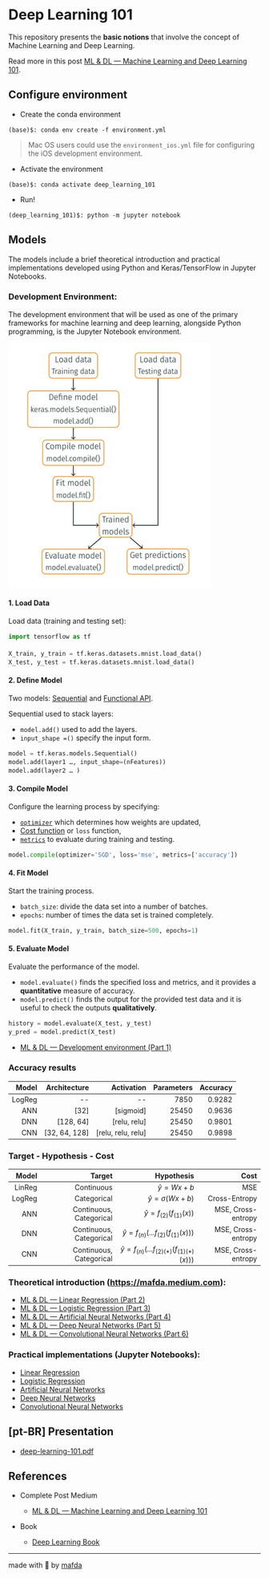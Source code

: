 # Deep Learning 101

This repository presents the **basic notions** that involve the concept of
Machine Learning and Deep Learning.

Read more in this post [ML & DL — Machine Learning and Deep Learning
101](https://medium.com/@mafda_/ml-dl-machine-learning-and-deep-learning-101-2686d93d70d).

## Configure environment

- Create the conda environment

```shell
(base)$: conda env create -f environment.yml
```

> Mac OS users could use the `environment_ios.yml` file for configuring the iOS
> development environment.

- Activate the environment

```shell
(base)$: conda activate deep_learning_101
```

- Run!

```shell
(deep_learning_101)$: python -m jupyter notebook
```

## Models

The models include a brief theoretical introduction and practical
implementations developed using Python and Keras/TensorFlow in Jupyter
Notebooks.

### Development Environment:

The development environment that will be used as one of the primary frameworks
for machine learning and deep learning, alongside Python programming, is the
Jupyter Notebook environment.

![keras flow](src/img/keras-flow.png)

#### 1. Load Data

Load data (training and testing set):

```python
import tensorflow as tf

X_train, y_train = tf.keras.datasets.mnist.load_data()
X_test, y_test = tf.keras.datasets.mnist.load_data()
```

#### 2. Define Model

Two models:
[Sequential](https://keras.io/getting-started/sequential-model-guide/) and
[Functional API](https://keras.io/getting-started/functional-api-guide/).

Sequential used to stack layers:
* `model.add()` used to add the layers.
* `input_shape =()` specify the input form.

```python
model = tf.keras.models.Sequential()
model.add(layer1 …, input_shape=(nFeatures))
model.add(layer2 … )
```

#### 3. Compile Model

Configure the learning process by specifying:

* [`optimizer`](https://keras.io/optimizers) which determines how weights are
  updated,
* [Cost function](https://keras.io/losses) or `loss` function,
* [`metrics`](https://keras.io/metrics) to evaluate during training and testing.

```python
model.compile(optimizer='SGD', loss='mse', metrics=['accuracy'])
```

#### 4. Fit Model

Start the training process.

* `batch_size`: divide the data set into a number of batches.
* `epochs`: number of times the data set is trained completely.

```python
model.fit(X_train, y_train, batch_size=500, epochs=1)
```

#### 5. Evaluate Model

Evaluate the performance of the model.

* `model.evaluate()` finds the specified loss and metrics, and it provides a
  **quantitative** measure of accuracy.
* `model.predict()` finds the output for the provided test data and it is useful
  to check the outputs **qualitatively**.

```python
history = model.evaluate(X_test, y_test)
y_pred = model.predict(X_test)
```

* [ML & DL — Development environment (Part 1)](https://mafda.medium.com/ml-dl-development-environment-part-1-5bb0b35750aa)

### Accuracy results

|  Model |  Architecture |         Activation | Parameters | Accuracy |
| -----: | ------------: | -----------------: | ---------: | -------: |
| LogReg |            -- |                 -- |       7850 |   0.9282 |
|    ANN |          [32] |          [sigmoid] |      25450 |   0.9636 |
|    DNN |     [128, 64] |       [relu, relu] |      25450 |   0.9801 |
|    CNN | [32, 64, 128] | [relu, relu, relu] |      25450 |   0.9898 |

### Target - Hypothesis - Cost

|  Model |                  Target |                                            Hypothesis |               Cost |
| -----: | ----------------------: | ----------------------------------------------------: | -----------------: |
| LinReg |              Continuous |                                        $\hat{y}=Wx+b$ |                MSE |
| LogReg |             Categorical |                                $\hat{y}=\sigma(Wx+b)$ |      Cross-Entropy |
|    ANN | Continuous, Categorical |                         $\hat{y}=f_{(2)}(f_{(1)}(x))$ | MSE, Cross-entropy |
|    DNN | Continuous, Categorical |             $\hat{y}=f_{(n)}(...f_{(2)}(f_{(1)}(x)))$ | MSE, Cross-entropy |
|    CNN | Continuous, Categorical | $\hat{y}=f_{(n)}(...f_{(2)(\ast)}(f_{(1)(\ast)}(x)))$ | MSE, Cross-entropy |


### Theoretical introduction (https://mafda.medium.com):

* [ML & DL — Linear Regression (Part 2)](https://mafda.medium.com/ml-dl-linear-regression-part-2-14f114f2d62a)
* [ML & DL — Logistic Regression (Part 3)](https://mafda.medium.com/ml-dl-logistic-regression-part-3-fe6aca8f01b)
* [ML & DL — Artificial Neural Networks (Part 4)](https://mafda.medium.com/ml-dl-artificial-neural-networks-part-4-619350a93ef1)
* [ML & DL — Deep Neural Networks (Part 5)](https://mafda.medium.com/ml-dl-deep-artificial-neural-networks-part-5-568ad05be712)
* [ML & DL — Convolutional Neural Networks (Part 6)](https://mafda.medium.com/ml-dl-convolutional-neural-networks-part-6-97357db58165)

### Practical implementations (Jupyter Notebooks):

* [Linear Regression](https://github.com/mafda/deep_learning_101/blob/master/src/01-linear-regression.ipynb)
* [Logistic Regression](https://github.com/mafda/deep_learning_101/blob/master/src/02-logistic-regression.ipynb)
* [Artificial Neural Networks](https://github.com/mafda/deep_learning_101/blob/master/src/03-artificial-neural-networks.ipynb)
* [Deep Neural Networks](https://github.com/mafda/deep_learning_101/blob/master/src/04-deep-neural-networks.ipynb)
* [Convolutional Neural Networks](https://github.com/mafda/deep_learning_101/blob/master/src/05-convolutional-neural-networks.ipynb)
  

## [pt-BR] Presentation

* [deep-learning-101.pdf](https://github.com/mafda/deep_learning_101/blob/master/pdf/deep-learning-101.pdf)

## References

* Complete Post Medium
  * [ML & DL — Machine Learning and Deep Learning 101](https://mafda.medium.com/ml-dl-machine-learning-and-deep-learning-101-2686d93d70d)

* Book
  * [Deep Learning Book](http://www.deeplearningbook.org/)

---

made with 💙 by [mafda](https://mafda.github.io/)
